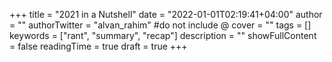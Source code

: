 +++
title = "2021 in a Nutshell"
date = "2022-01-01T02:19:41+04:00"
author = ""
authorTwitter = "alvan_rahim" #do not include @
cover = ""
tags = []
keywords = ["rant", "summary", "recap"]
description = ""
showFullContent = false
readingTime = true
draft = true
+++

